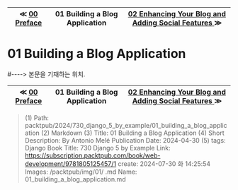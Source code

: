 
| ≪ [ 00 Preface ](/packtpub/2024/730_django_5_by_example/00_preface) | 01 Building a Blog Application | [ 02 Enhancing Your Blog and Adding Social Features ](/packtpub/2024/730_django_5_by_example/02_enhancing_your_blog_and_adding_social_features) ≫ |
|:----:|:----:|:----:|

# 01 Building a Blog Application
#----> 본문을 기재하는 위치.



| ≪ [ 00 Preface ](/packtpub/2024/730_django_5_by_example/00_preface) | 01 Building a Blog Application | [ 02 Enhancing Your Blog and Adding Social Features ](/packtpub/2024/730_django_5_by_example/02_enhancing_your_blog_and_adding_social_features) ≫ |
|:----:|:----:|:----:|

> (1) Path: packtpub/2024/730_django_5_by_example/01_building_a_blog_application
> (2) Markdown
> (3) Title: 01 Building a Blog Application
> (4) Short Description: By Antonio Melé Publication Date: 2024-04-30
> (5) tags: Django
> Book Title: 730 Django 5 by Example
> Link: https://subscription.packtpub.com/book/web-development/9781805125457/1
> create: 2024-07-30 화 14:25:54
> Images: /packtpub/img/01/
> .md Name: 01_building_a_blog_application.md

